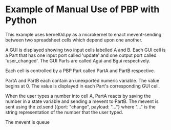 # Example of Manual Use of PBP with Python

This example uses kernel0d.py as a microkernel to enact mevent-sending between two spreadsheet cells which depend upon one another. 

A GUI is displayed showing two input cells labelled A and B. Each GUI cell is a Part that has one input port called 'update' and one output port called 'user_changed'. The GUI Parts are called Agui and Bgui respectively.




Each cell is controlled by a PBP Part called PartA and PartB respective.

PartA and PartB each contain an unexported numeric variable. The value begins at 0. The value is displayed in each Part's corresponding GUI cell.

When the user types a number into cell A, PartA reacts by saving the number in a state variable and sending a mevent to PartB.
The mevent is sent using the zd.send ({port: "change", payload: "..."} where "..." is the string representation of the number that the user typed.

The mevent is queue
